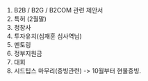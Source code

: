 1. B2B / B2G / B2COM 관련 제안서
2. 특허 (2월말)
3. 청창사
4. 투자유치(심재훈 심사역님)
5. 멘토링
6. 정부지원금
7. 대회
8. 시드팁스 마무리(증빙관련) -> 10월부터 현물증빙.